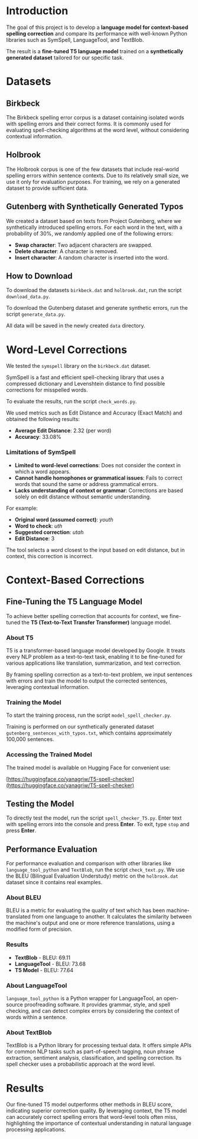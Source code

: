 # Introduction

The goal of this project is to develop a **language model for context-based spelling correction** and compare its performance with well-known Python libraries such as SymSpell, LanguageTool, and TextBlob.

The result is a **fine-tuned T5 language model** trained on a **synthetically generated dataset** tailored for our specific task.

# Datasets

## Birkbeck

The Birkbeck spelling error corpus is a dataset containing isolated words with spelling errors and their correct forms. It is commonly used for evaluating spell-checking algorithms at the word level, without considering contextual information.

## Holbrook

The Holbrook corpus is one of the few datasets that include real-world spelling errors within sentence contexts. Due to its relatively small size, we use it only for evaluation purposes. For training, we rely on a generated dataset to provide sufficient data.

## Gutenberg with Synthetically Generated Typos

We created a dataset based on texts from Project Gutenberg, where we synthetically introduced spelling errors. For each word in the text, with a probability of 30%, we randomly applied one of the following errors:

- **Swap character**: Two adjacent characters are swapped.
- **Delete character**: A character is removed.
- **Insert character**: A random character is inserted into the word.

## How to Download

To download the datasets `birkbeck.dat` and `holbrook.dat`, run the script `download_data.py`.

To download the Gutenberg dataset and generate synthetic errors, run the script `generate_data.py`.

All data will be saved in the newly created `data` directory.

# Word-Level Corrections

We tested the `symspell` library on the `birkbeck.dat` dataset.

SymSpell is a fast and efficient spell-checking library that uses a compressed dictionary and Levenshtein distance to find possible corrections for misspelled words.

To evaluate the results, run the script `check_words.py`.

We used metrics such as Edit Distance and Accuracy (Exact Match) and obtained the following results:

- **Average Edit Distance**: 2.32 (per word)
- **Accuracy**: 33.08%

### Limitations of SymSpell

- **Limited to word-level corrections**: Does not consider the context in which a word appears.
- **Cannot handle homophones or grammatical issues**: Fails to correct words that sound the same or address grammatical errors.
- **Lacks understanding of context or grammar**: Corrections are based solely on edit distance without semantic understanding.

For example:

- **Original word (assumed correct)**: *youth*
- **Word to check**: *uth*
- **Suggested correction**: *utah*
- **Edit Distance**: 3

The tool selects a word closest to the input based on edit distance, but in context, this correction is incorrect.

# Context-Based Corrections

## Fine-Tuning the T5 Language Model

To achieve better spelling correction that accounts for context, we fine-tuned the **T5 (Text-to-Text Transfer Transformer)** language model.

### About T5

T5 is a transformer-based language model developed by Google. It treats every NLP problem as a text-to-text task, enabling it to be fine-tuned for various applications like translation, summarization, and text correction.

By framing spelling correction as a text-to-text problem, we input sentences with errors and train the model to output the corrected sentences, leveraging contextual information.

### Training the Model

To start the training process, run the script `model_spell_checker.py`.

Training is performed on our synthetically generated dataset `gutenberg_sentences_with_typos.txt`, which contains approximately 100,000 sentences.

### Accessing the Trained Model

The trained model is available on Hugging Face for convenient use:

[https://huggingface.co/yanagriw/T5-spell-checker](https://huggingface.co/yanagriw/T5-spell-checker)

## Testing the Model

To directly test the model, run the script `spell_checker_T5.py`. Enter text with spelling errors into the console and press **Enter**. To exit, type `stop` and press **Enter**.

## Performance Evaluation

For performance evaluation and comparison with other libraries like `language_tool_python` and `TextBlob`, run the script `check_text.py`. We use the BLEU (Bilingual Evaluation Understudy) metric on the `holbrook.dat` dataset since it contains real examples.

### About BLEU

BLEU is a metric for evaluating the quality of text which has been machine-translated from one language to another. It calculates the similarity between the machine's output and one or more reference translations, using a modified form of precision.

### Results

- **TextBlob** - BLEU: 69.11
- **LanguageTool** - BLEU: 73.68
- **T5 Model** - BLEU: 77.64

### About LanguageTool

`language_tool_python` is a Python wrapper for LanguageTool, an open-source proofreading software. It provides grammar, style, and spell checking, and can detect complex errors by considering the context of words within a sentence.

### About TextBlob

TextBlob is a Python library for processing textual data. It offers simple APIs for common NLP tasks such as part-of-speech tagging, noun phrase extraction, sentiment analysis, classification, and spelling correction. Its spell checker uses a probabilistic approach at the word level.

# Results

Our fine-tuned T5 model outperforms other methods in BLEU score, indicating superior correction quality. By leveraging context, the T5 model can accurately correct spelling errors that word-level tools often miss, highlighting the importance of contextual understanding in natural language processing applications.
